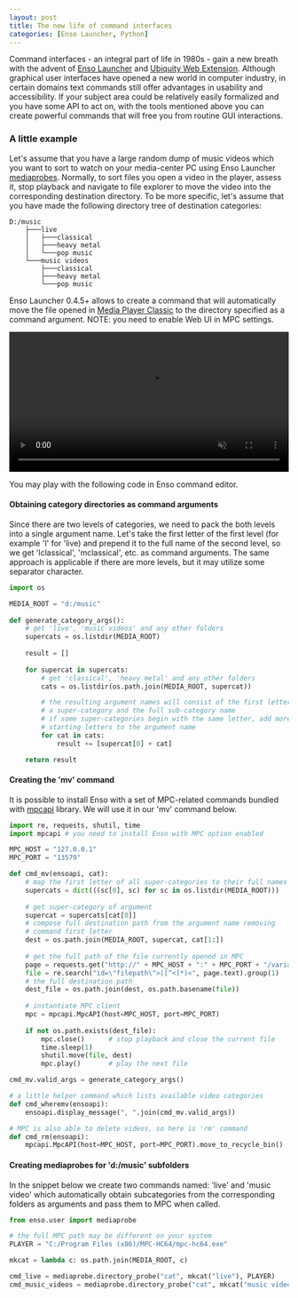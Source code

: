 ```yaml
---
layout: post
title: The new life of command interfaces
categories: [Enso Launcher, Python]
---
```


Command interfaces - an integral part of life in 1980s -  gain a new breath with the advent of 
[Enso Launcher](https://gchristensen.github.io/enso-portable/) and 
[Ubiquity Web Extension](https://gchristensen.github.io/ubiquitywe/). Although graphical user interfaces
have opened a new world in computer industry, in certain domains text commands still offer
advantages in usability and accessibility. If your subject area could be relatively easily formalized 
and you have some API to act on, with the tools mentioned above you can create powerful commands
that will free you from routine GUI interactions.

### A little example

Let's assume that you have a large random dump of music videos which you want to sort to watch on your
media-center PC using Enso Launcher [mediaprobes](https://github.com/GChristensen/enso-portable#Mediaprobes).
Normally, to sort files you open a video in the player, assess it, stop playback and navigate to 
file explorer to move the video into the corresponding destination directory.
To be more specific, let's assume that you have made the following directory tree of destination categories:

```
D:/music
    ├───live
    │   ├───classical
    │   ├───heavy metal
    │   └───pop music
    └───music videos
        ├───classical
        ├───heavy metal
        └───pop music
```

Enso Launcher 0.4.5+ allows to create a command that will automatically move the file opened in 
[Media Player Classic](https://en.wikipedia.org/wiki/Media_Player_Classic) to the directory 
specified as a command argument. NOTE: you need to enable
Web UI in MPC settings.

<video src="/posts/videos/enso-demo.webm" width="100%" type="video/webm" muted autoplay loop></video>

You may play with the following code in Enso command editor.

#### Obtaining category directories as command arguments

Since there are two levels of categories, we need to pack the both levels into a single argument name.
Let's take the first letter of the first level (for example 'l' for 'live) and prepend it to the full
name of the second level, so we get 'lclassical', 'mclassical', etc. as command arguments.
The same approach is applicable if there are more levels, but it may utilize some separator character. 

```python
import os

MEDIA_ROOT = "d:/music"
 
def generate_category_args():  
    # get 'live', 'music videos' and any other folders
    supercats = os.listdir(MEDIA_ROOT)
    
    result = []
    
    for supercat in supercats:
        # get 'classical', 'heavy metal' and any other folders
        cats = os.listdir(os.path.join(MEDIA_ROOT, supercat))

        # the resulting argument names will consist of the first letter of
        # a super-category and the full sub-category name
        # if some super-categories begin with the same letter, add more   
        # starting letters to the argument name
        for cat in cats:
            result += [supercat[0] + cat]

    return result
```

#### Creating the 'mv' command

It is possible to install Enso with a set of MPC-related commands bundled with 
[mpcapi](https://github.com/Grokzen/mpcapi) library. We will use it in our 'mv' command below. 

```python
import re, requests, shutil, time
import mpcapi # you need to install Enso with MPC option enabled

MPC_HOST = "127.0.0.1"
MPC_PORT = "13579"

def cmd_mv(ensoapi, cat):
    # map the first letter of all super-categories to their full names
    supercats = dict(((sc[0], sc) for sc in os.listdir(MEDIA_ROOT)))
    
    # get super-category of argument
    supercat = supercats[cat[0]]
    # compose full destination path from the argument name removing 
    # command first letter
    dest = os.path.join(MEDIA_ROOT, supercat, cat[1:])
    
    # get the full path of the file currently opened in MPC
    page = requests.get("http://" + MPC_HOST + ":" + MPC_PORT + "/variables.html")
    file = re.search("id=\"filepath\">([^<]*)<", page.text).group(1)
    # the full destination path
    dest_file = os.path.join(dest, os.path.basename(file))
    
    # instantiate MPC client
    mpc = mpcapi.MpcAPI(host=MPC_HOST, port=MPC_PORT)
    
    if not os.path.exists(dest_file):
        mpc.close()      # stop playback and close the current file
        time.sleep(1)
        shutil.move(file, dest)
        mpc.play()       # play the next file

cmd_mv.valid_args = generate_category_args()

# a little helper command which lists available video categories
def cmd_wheremv(ensoapi):
    ensoapi.display_message(", ".join(cmd_mv.valid_args))

# MPC is also able to delete videos, so here is 'rm' command
def cmd_rm(ensoapi):
    mpcapi.MpcAPI(host=MPC_HOST, port=MPC_PORT).move_to_recycle_bin()
```

#### Creating mediaprobes for 'd:/music' subfolders

In the snippet below we create two commands named: 'live' and 'music video' which automatically obtain 
subcategories from the corresponding folders as arguments and pass them to MPC when called. 

```python
from enso.user import mediaprobe

# the full MPC path may be different on your system
PLAYER = "C:/Program Files (x86)/MPC-HC64/mpc-hc64.exe"

mkcat = lambda c: os.path.join(MEDIA_ROOT, c)

cmd_live = mediaprobe.directory_probe("cat", mkcat("live"), PLAYER)
cmd_music_videos = mediaprobe.directory_probe("cat", mkcat("music videos"), PLAYER)
```